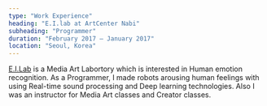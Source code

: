 ```yaml
---
type: "Work Experience"
heading: "E.I.lab at ArtCenter Nabi"
subheading: "Programmer"
duration: "February 2017 – January 2017"
location: "Seoul, Korea"
---
```


<a href="http://glasscanvas.io/" target="_blank">E.I.Lab</a> is a Media Art Labortory which is interested in Human emotion recognition. As a Programmer, I made robots arousing human feelings with using Real-time sound processing and Deep learning technologies. Also I was an instructor for Media Art classes and Creator classes.
